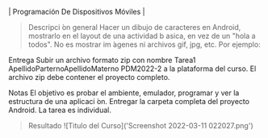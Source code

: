 | Programación De Dispositivos Móviles |

> Descripci ́on general
Hacer un dibujo de caracteres en Android, mostrarlo en el layout de una actividad b asica, en vez de un "hola a todos". No es mostrar im ́agenes ni archivos gif, jpg, etc. Por ejemplo:

Entrega
Subir un archivo formato zip con nombre Tarea1 ApellidoParternoApellidoMaterno PDM2022-2 a la plataforma del curso. El archivo zip debe contener el proyecto completo.

Notas
El objetivo es probar el ambiente, emulador, programar y ver la estructura de una aplicaci ́on. Entregar la  carpeta completa del proyecto Android. La tarea es individual.

> Resultado
![Titulo del Curso]('Screenshot 2022-03-11 022027.png')

